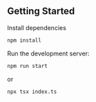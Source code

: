 ## Getting Started

Install dependencies

```bash
npm install
```

Run the development server:

```bash
npm run start
```

or

```bash
npx tsx index.ts
```
